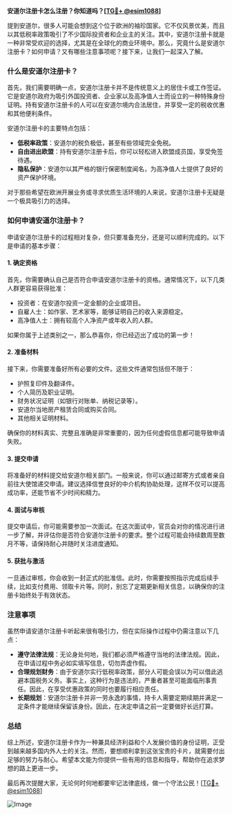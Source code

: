 **安道尔注册卡怎么注册？你知道吗？[[TG💪+ @esim1088](https://t.me/s/esim1088)]**

提到安道尔，很多人可能会想到这个位于欧洲的袖珍国家。它不仅风景优美，而且以其低税率政策吸引了不少国际投资者和企业主的关注。其中，安道尔注册卡就是一种非常受欢迎的选择，尤其是在全球化的商业环境中。那么，究竟什么是安道尔注册卡？如何申请？又有哪些注意事项呢？接下来，让我们一起深入了解。

### 什么是安道尔注册卡？

首先，我们需要明确一点，安道尔注册卡并不是传统意义上的居住卡或工作签证。它是安道尔政府为吸引外国投资者、企业家以及高净值人士而设立的一种特殊身份证明。持有安道尔注册卡的人可以在安道尔境内合法居住，并享受一定的税收优惠和其他便利条件。

安道尔注册卡的主要特点包括：
- **低税率政策**：安道尔的税负极低，甚至有些领域完全免税。
- **自由进出欧盟**：持有安道尔注册卡后，你可以轻松进入欧盟成员国，享受免签待遇。
- **隐私保护**：安道尔以其严格的银行保密制度闻名，为高净值人士提供了良好的资产保护环境。

对于那些希望在欧洲开展业务或寻求优质生活环境的人来说，安道尔注册卡无疑是一个极具吸引力的选择。

### 如何申请安道尔注册卡？

申请安道尔注册卡的过程相对复杂，但只要准备充分，还是可以顺利完成的。以下是申请的基本步骤：

#### 1. 确定资格

首先，你需要确认自己是否符合申请安道尔注册卡的资格。通常情况下，以下几类人群更容易获得批准：
- 投资者：在安道尔投资一定金额的企业或项目。
- 自雇人士：如作家、艺术家等，能够证明自己的收入来源稳定。
- 高净值人士：拥有较高个人净资产或年收入的人群。

如果你属于上述类别之一，那么恭喜你，你已经迈出了成功的第一步！

#### 2. 准备材料

接下来，你需要准备好所有必要的文件。这些文件通常包括但不限于：
- 护照复印件及翻译件。
- 个人简历及职业证明。
- 财务状况证明（如银行对账单、纳税记录等）。
- 安道尔当地房产租赁合同或购买合同。
- 其他相关证明材料。

确保你的材料真实、完整且准确是非常重要的，因为任何虚假信息都可能导致申请失败。

#### 3. 提交申请

将准备好的材料提交给安道尔相关部门。一般来说，你可以通过邮寄方式或者亲自前往大使馆递交申请。建议选择信誉良好的中介机构协助处理，这样不仅可以提高成功率，还能节省不少时间和精力。

#### 4. 面试与审核

提交申请后，你可能需要参加一次面试。在这次面试中，官员会对你的情况进行进一步了解，并评估你是否符合安道尔注册卡的要求。整个过程可能会持续数周至数月不等，请保持耐心并随时关注进度通知。

#### 5. 获批与激活

一旦通过审核，你会收到一封正式的批准信。此时，你需要按照指示完成后续手续，比如支付费用、领取卡片等。同时，别忘了定期更新相关信息，以确保你的注册卡始终处于有效状态。

### 注意事项

虽然申请安道尔注册卡听起来很有吸引力，但在实际操作过程中仍需注意以下几点：

- **遵守法律法规**：无论身处何地，我们都必须严格遵守当地的法律法规。因此，在申请过程中务必如实填写信息，切勿弄虚作假。
- **合理规划财务**：由于安道尔实行低税率政策，部分人可能会误以为可以借此逃避本国税务义务。事实上，这种行为是违法的，严重者甚至可能面临刑事责任。因此，在享受优惠政策的同时也要履行相应责任。
- **长期规划**：安道尔注册卡并非一劳永逸的事情，持卡人需要定期续期并满足一定条件才能继续保留该身份。因此，在决定申请之前一定要做好长远打算。

### 总结

综上所述，安道尔注册卡作为一种兼具经济利益和个人发展价值的身份证明，正受到越来越多国内外人士的关注。然而，要想顺利拿到这张宝贵的卡片，就需要付出足够的努力与耐心。希望本文能为你提供一些有用的信息和指导，帮助你在追求梦想的路上更进一步。

最后再次提醒大家，无论何时何地都要牢记法律底线，做一个守法公民！[[TG💪+ @esim1088](https://t.me/s/esim1088)] 

![Image](https://i.postimg.cc/4NQfJmqS/Snipaste-2025-05-13-00-14-12.png)